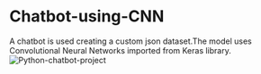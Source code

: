 # Chatbot-using-CNN
A chatbot is used creating a custom json dataset.The model uses Convolutional Neural Networks imported from Keras library.
![Python-chatbot-project](https://user-images.githubusercontent.com/21691179/113332156-6cc64a80-92e6-11eb-8f38-adc164c4ef3c.gif)

